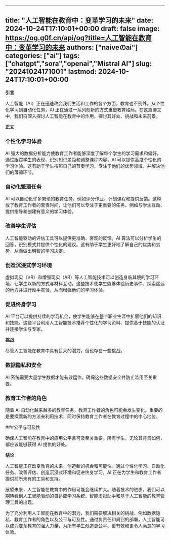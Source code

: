 
---
title: "人工智能在教育中：变革学习的未来"
date: 2024-10-24T17:10:01+00:00
draft: false
image: https://og.g0f.cn/api/og?title=人工智能在教育中：变革学习的未来
authors: ["naiveのai"]
categories: ["ai"]
tags: ["chatgpt","sora","openai","Mistral AI"]
slug: "20241024171001"
lastmod: 2024-10-24T17:10:01+00:00
---
**引言**

人工智能（AI）正在迅速改变我们生活和工作的各个方面，教育也不例外。从个性化学习到自动化任务，AI 正在通过一系列创新的方式重塑教育格局。在这篇博文中，我们将深入探讨人工智能在教育中的作用，探讨其好处、挑战和未来前景。

**正文**

### 个性化学习体验

AI 强大的数据分析能力使教育工作者能够深度了解每个学生的学习需求和偏好。通过跟踪学生的表现、识别知识差距和调整课程内容，AI 可以提供高度个性化的学习体验。这有助于学生按照自己的节奏学习，专注于他们的优势领域，并解决他们的薄弱环节。

### 自动化繁琐任务

AI 可以自动化许多繁琐的教育任务，例如评分作业、计划课程和提供反馈。这释放了教育工作者的宝贵时间，让他们可以专注于更重要的任务，例如与学生互动、提供指导和创建有意义的学习体验。

### 改善学生评估

人工智能驱动的评估工具可以提供更准确、客观的反馈。AI 算法可以分析学生的回答，识别模式并提供个性化的建议。这有助于学生更好地了解自己的优势和劣势，从而做出明智的学习决定。

### 创造沉浸式学习环境

虚拟现实（VR）和增强现实（AR）等人工智能技术可以创造身临其境的学习环境，让学生以新的方式与材料互动。这些技术使学生能够体验历史事件、探索遥远的地方并进行动手实验，从而增强他们的学习体验。

### 促进终身学习

AI 平台可以提供持续的学习机会，使学生能够在整个职业生涯中扩展他们的知识和技能。这些平台利用人工智能技术推荐个性化的学习资料、提供基于技能的认证并连接学生与专家。

**挑战**

尽管人工智能在教育中具有巨大的潜力，但也存在一些挑战。

### 数据隐私和安全

AI 系统需要大量学生数据才能有效运作。确保这些数据安全并防止滥用至关重要。

### 教育工作者的角色

随着 AI 自动化越来越多的教育任务，教育工作者的角色可能会发生变化。重要的是要探索新的方法来利用技术，同时保持教育工作者在教育过程中的中心地位。

###公平与可及性

确保人工智能在教育中的应用公平且可及至关重要。所有学生，无论其背景如何，都应该能够获得 AI 提供的好处。

**结论**

人工智能正在改变教育的未来，创造新的机会和可能性。通过个性化学习、自动化任务、改善评估、创造沉浸式环境和促进终身学习，AI 正在为学生和教育工作者提供前所未有的工具和支持。

展望未来，人工智能在教育中的作用可能会继续扩大。随着技术的进步，我们可以期待看到人工智能驱动的自适应学习系统、智能虚拟助手和基于人工智能的教育管理工具的出现。

为了充分利用人工智能在教育中的潜力，我们需要解决相关的挑战，例如数据隐私、教育工作者的角色以及公平与可及性。通过负责任和周到的部署，人工智能可以成为变革教育的强大力量，为所有学生创造更公平、更有效和更令人满意的学习体验。